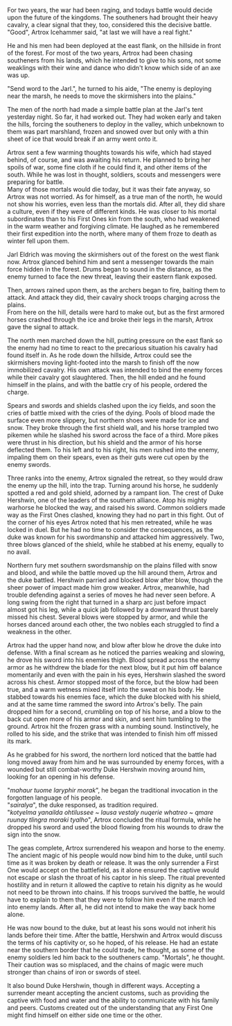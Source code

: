 For two years, the war had been raging, and todays battle would decide upon the future of the kingdoms. The southeners had brought their heavy cavalry, a clear signal that they, too, considered this the decisive battle. "Good", Artrox Icehammer said, "at last we will have a real fight."

He and his men had been deployed at the east flank, on the hillside in front of the forest. For most of the two years, Artrox had been chasing southeners from his lands, which he intended to give to his sons, not some weaklings with their wine and dance who didn't know which side of an axe was up.

"Send word to the Jarl.", he turned to his aide, "The enemy is deploying near the marsh, he needs to move the skirmishers into the plains."

The men of the north had made a simple battle plan at the Jarl's tent yesterday night. So far, it had worked out. They had woken early and taken the hills, forcing the southeners to deploy in the valley, which unbeknown to them was part marshland, frozen and snowed over but only with a thin sheet of ice that would break if an army went onto it.

Artrox sent a few warming thoughts towards his wife, which had stayed behind, of course, and was awaiting his return. He planned to bring her spoils of war, some fine cloth if he could find it, and other items of the south. While he was lost in thought, soldiers, scouts and messengers were preparing for battle.  
Many of those mortals would die today, but it was their fate anyway, so Artrox was not worried. As for himself, as a true man of the north, he would not show his worries, even less than the mortals did. After all, they did share a culture, even if they were of different kinds. He was closer to his mortal subordinates than to his First Ones kin from the south, who had weakened in the warm weather and forgiving climate. He laughed as he remembered their first expedition into the north, where many of them froze to death as winter fell upon them.



Jarl Eldrich was moving the skirmishers out of the forest on the west flank now. Artrox glanced behind him and sent a messenger towards the main force hidden in the forest. Drums began to sound in the distance, as the enemy turned to face the new threat, leaving their eastern flank exposed.

Then, arrows rained upon them, as the archers began to fire, baiting them to attack. And attack they did, their cavalry shock troops charging across the plains.  
From here on the hill, details were hard to make out, but as the first armored horses crashed through the ice and broke their legs in the marsh, Artrox gave the signal to attack.

The north men marched down the hill, putting pressure on the east flank so the enemy had no time to react to the precarious situation his cavalry had found itself in. As he rode down the hillside, Artrox could see the skirmishers moving light-footed into the marsh to finish off the now immobilized cavalry. His own attack was intended to bind the enemy forces while their cavalry got slaughtered. Then, the hill ended and he found himself in the plains, and with the battle cry of his people, ordered the charge.

Spears and swords and shields clashed upon the icy fields, and soon the cries of battle mixed with the cries of the dying. Pools of blood made the surface even more slippery, but northern shoes were made for ice and snow. They broke through the first shield wall, and his horse trampled two pikemen while he slashed his sword across the face of a third. More pikes were thrust in his direction, but his shield and the armor of his horse deflected them. To his left and to his right, his men rushed into the enemy, impaling them on their spears, even as their guts were cut open by the enemy swords.

Three ranks into the enemy, Artrox signaled the retreat, so they would draw the enemy up the hill, into the trap. Turning around his horse, he suddenly spotted a red and gold shield, adorned by a rampant lion. The crest of Duke Hershwin, one of the leaders of the southern alliance. Atop his mighty warhorse he blocked the way, and raised his sword. Common soldiers made way as the First Ones clashed, knowing they had no part in this fight. Out of the corner of his eyes Artrox noted that his men retreated, while he was locked in duel. But he had no time to consider the consequences, as the duke was known for his swordmanship and attacked him aggressively. Two, three blows glanced of the shield, while he stabbed at his enemy, equally to no avail.

Northern fury met southern swordsmanship on the plains filled with snow and blood, and while the battle moved up the hill around them, Artrox and the duke battled. Hershwin parried and blocked blow after blow, though the sheer power of impact made him grow weaker. Artrox, meanwhile, had trouble defending against a series of moves he had never seen before. A long swing from the right that turned in a sharp arc just before impact almost got his leg, while a quick jab followed by a downward thrust barely missed his chest. Several blows were stopped by armor, and while the horses danced around each other, the two nobles each struggled to find a weakness in the other.

Artrox had the upper hand now, and blow after blow he drove the duke into defense. With a final scream as he noticed the parries weaking and slowing, he drove his sword into his enemies thigh. Blood spread across the enemy armor as he withdrew the blade for the next blow, but it put him off balance momentarily and even with the pain in his eyes, Hershwin slashed the sword across his chest. Armor stopped most of the force, but the blow had been true, and a warm wetness mixed itself into the sweat on his body. He stabbed towards his enemies face, which the duke blocked with his shield, and at the same time rammed the sword into Artrox's belly. The pain dropped him for a second, crumbling on top of his horse, and a blow to the back cut open more of his armor and skin, and sent him tumbling to the ground. Artrox hit the frozen grass with a numbing sound. Instinctively, he rolled to his side, and the strike that was intended to finish him off missed its mark.

As he grabbed for his sword, the northern lord noticed that the battle had long moved away from him and he was surrounded by enemy forces, with a wounded but still combat-worthy Duke Hershwin moving around him, looking for an opening in his defense.

"*mahaur tuome laryphir morak*", he began the traditional invocation in the forgotten language of his people.  
"*sairalya*", the duke responsed, as tradition required.  
"*kotyelma yanailda ohtilussee ~ lausa vestaly nuqerie whatreo ~ qmare ruunay tlingra moraki tyalho*", Artrox concluded the ritual formula, while he dropped his sword and used the blood flowing from his wounds to draw the sign into the snow.

The geas complete, Artrox surrendered his weapon and horse to the enemy. The ancient magic of his people would now bind him to the duke, until such time as it was broken by death or release. It was the only surrender a First One would accept on the battlefield, as it alone ensured the captive would not escape or slash the throat of his captor in his sleep. The ritual prevented hostility and in return it allowed the captive to retain his dignity as he would not need to be thrown into chains. If his troops survived the battle, he would have to explain to them that they were to follow him even if the march led into enemy lands. After all, he did not intend to make the way back home alone.

He was now bound to the duke, but at least his sons would not inherit his lands before their time. After the battle, Hershwin and Artrox would discuss the terms of his captivity or, so he hoped, of his release. He had an estate near the southern border that he could trade, he thought, as some of the enemy soldiers led him back to the southeners camp. "Mortals", he thought. Their caution was so misplaced, and the chains of magic were much stronger than chains of iron or swords of steel.

It also bound Duke Hershwin, though in different ways. Accepting a surrender meant accepting the ancient customs, such as providing the captive with food and water and the ability to communicate with his family and peers. Customs created out of the understanding that any First One might find himself on either side one time or the other.
